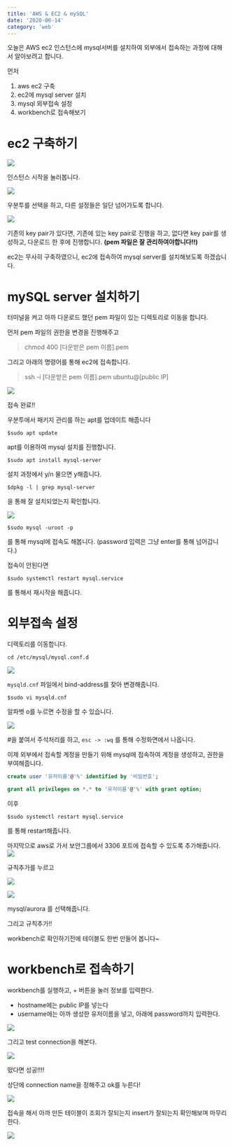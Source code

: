 ```yaml
---
title: 'AWS & EC2 & mySQL'
date: '2020-06-14'
category: 'web'
---
```


오늘은 AWS ec2 인스턴스에 mysql서버를 설치하여 외부에서 접속하는 과정에 대해서 알아보려고 합니다.

먼저
1. aws ec2 구축
2. ec2에 mysql server 설치
3. mysql 외부접속 설정
4. workbench로 접속해보기

# ec2 구축하기
![](https://images.velog.io/images/jotang/post/2dff6f0e-a83c-41e0-8186-39d43b7ab900/image.png)

인스턴스 시작을 눌러봅니다.

![](https://images.velog.io/images/jotang/post/9b86ffd9-6b91-4598-b7a2-35cd4a46b55b/image.png)

우분투를 선택을 하고, 다른 설정들은 일단 넘어가도록 합니다.

![](https://images.velog.io/images/jotang/post/a0551d59-7a98-499c-beda-17690d040a44/image.png)

기존의 key pair가 있다면, 기존에 있는 key pair로 진행을 하고, 없다면 key pair를 생성하고, 다운로드 한 후에 진행합니다.
**(pem 파일은 잘 관리하여야합니다!!)**

ec2는 무사히 구축하였으니, ec2에 접속하여 mysql server를 설치해보도록 하겠습니다.

# mySQL server 설치하기

터미널을 켜고 아까 다운로드 했던 pem 파일이 있는 디렉토리로 이동을 합니다.

먼저 pem 파일의 권한을 변경을 진행해주고

>chmod 400 [다운받은 pem 이름].pem

그리고 아래의 명령어를 통해 ec2에 접속합니다.
>ssh -i [다운받은 pem 이름].pem ubuntu@[public IP]

![](https://images.velog.io/images/jotang/post/1f8b3022-a3e9-4275-bb78-ba2873325c02/image.png)

접속 완료!!

우분투에서 패키지 관리를 하는 apt를 업데이트 해줍니다
```
$sudo apt update
```

apt를 이용하여 mysql 설치를 진행합니다.
```
$sudo apt install mysql-server
```
설치 과정에서 y/n 물으면 y해줍니다.

```
$dpkg -l | grep mysql-server
````
을 통해 잘 설치되었는지 확인합니다.

![](https://images.velog.io/images/jotang/post/8474d18d-7289-4f01-b106-55e656e25065/image.png)

```
$sudo mysql -uroot -p
````
를 통해 mysql에 접속도 해봅니다.
(password 입력은 그냥 enter를 통해 넘어갑니다.)

접속이 안된다면 
```
$sudo systemctl restart mysql.service
````
를 통해서 재시작을 해줍니다.


# 외부접속 설정
디렉토리를 이동합니다.
```
cd /etc/mysql/mysql.conf.d
```

![](https://images.velog.io/images/jotang/post/cf03b11e-583b-411b-9245-e7514069058b/image.png)

`mysqld.cnf` 파일에서 bind-address를 찾아 변경해줍니다.
```
$sudo vi mysqld.cnf
```
알파벳 o를 누르면 수정을 할 수 있습니다.

![](https://images.velog.io/images/jotang/post/b1e6a6b5-1280-4609-a95c-c1c3f6530136/image.png)

#을 붙여서 주석처리를 하고, 
`esc -> :wq` 를 통해 수정화면에서 나옵니다.

이제 외부에서 접속할 계정을 만들기 위해 mysql에 접속하여 계정을 생성하고, 권한을 부여해줍니다.

```sql
create user '유저이름'@'%' identified by '비밀번호';
```
```sql
grant all privileges on *.* to '유저이름'@'%' with grant option;
```

이후 
```
$sudo systemctl restart mysql.service
```
를 통해 restart해줍니다.

마지막으로 aws로 가서 보안그룹에서 3306 포트에 접속할 수 있도록 추가해줍니다.
![](https://images.velog.io/images/jotang/post/2aa0b0ee-223b-475f-a424-98bdaaef15de/image.png)

규칙추가를 누르고

![](https://images.velog.io/images/jotang/post/76e55810-ae71-4e99-a4fa-03fbe472bbf0/image.png)

![](https://images.velog.io/images/jotang/post/c73e185b-9034-4826-a08a-e6ac9ea6a119/image.png)

mysql/aurora 를 선택해줍니다.

그리고 규칙추가!!

workbench로 확인하기전에 테이블도 한번 만들어 봅니다~

# workbench로 접속하기
workbench를 실행하고, + 버튼을 눌러 정보를 입력한다.
* hostname에는 public IP를 넣는다
* username에는 아까 생성한 유저이름을 넣고, 아래에 password까지 입력한다.

![](https://images.velog.io/images/jotang/post/c9f06ee0-9ea5-45b6-b7c0-8730c4881f83/image.png)

그리고 test connection을 해본다.

![](https://images.velog.io/images/jotang/post/bbb77e27-6efe-4b50-8314-bac9c23f9c09/image.png)

떴다면 성공!!!!

상단에
connection name을 정해주고 ok를 누른다!

![](https://images.velog.io/images/jotang/post/c635e950-0c25-4946-afd5-bfaa1fda3871/image.png)

접속을 해서 아까 만든 테이블이 조회가 잘되는지 insert가 잘되는지 확인해보며 마무리한다.

![](https://images.velog.io/images/jotang/post/cb7496ad-dc1d-44e4-a695-bd113e9ffc9b/image.png)


